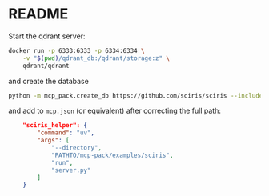 # README

Start the qdrant server:

```bash
docker run -p 6333:6333 -p 6334:6334 \
    -v "$(pwd)/qdrant_db:/qdrant/storage:z" \
    qdrant/qdrant
```

and create the database

```bash
python -m mcp_pack.create_db https://github.com/sciris/sciris --include-notebooks --include-rst --verbose --exclude-tests
```

and add to `mcp.json` (or equivalent) after correcting the full path:

```json
    "sciris_helper": {
        "command": "uv",
        "args": [
            "--directory",
            "PATHTO/mcp-pack/examples/sciris",
            "run",
            "server.py"
        ]
    }      
```